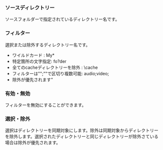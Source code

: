### ソースディレクトリー

ソースフォルダーで指定されているディレクトリー名です。 

### フィルター

選択または除外するディレクトリー名です。 
- ワイルドカード : My*
- 特定箇所の文字指定: fo?der
- 全てのcacheディレクトリーを除外 : \\cache
- フィルターは\"";\""で区切り複数可能: audio;video;
- 除外が優先されます"

### 有効・無効

フィルターを無効にすることができます。

### 選択・除外

選択はディレクトリーを同期対象にします。除外は同期対象からディレクトリーを除外します。選択されたディレクトリーと同じディレクトリーが除外さている場合は除外が優先されます。